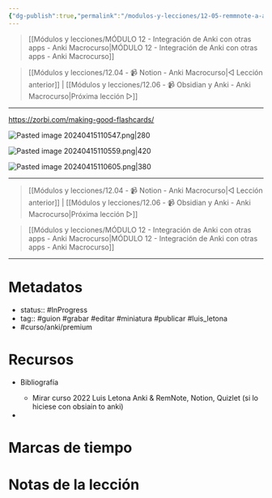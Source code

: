 ```yaml
---
{"dg-publish":true,"permalink":"/modulos-y-lecciones/12-05-remmnote-a-anki-anki-macrocurso/","noteIcon":"","updated":"2024-05-22T13:35:07.397+02:00"}
---
```



> [[Módulos y lecciones/MÓDULO 12 - Integración de Anki con otras apps - Anki Macrocurso\|MÓDULO 12 - Integración de Anki con otras apps - Anki Macrocurso]]

> [[Módulos y lecciones/12.04 - 📹 Notion - Anki Macrocurso\|◁ Lección anterior]] | [[Módulos y lecciones/12.06 - 📹 Obsidian y Anki - Anki Macrocurso\|Próxima lección ▷]]

---

https://zorbi.com/making-good-flashcards/

![Pasted image 20240415110547.png|280](/img/user/ANEXOS/Pasted%20image%2020240415110547.png)

![Pasted image 20240415110559.png|420](/img/user/ANEXOS/Pasted%20image%2020240415110559.png)

![Pasted image 20240415110605.png|380](/img/user/ANEXOS/Pasted%20image%2020240415110605.png)


---

> [[Módulos y lecciones/12.04 - 📹 Notion - Anki Macrocurso\|◁ Lección anterior]] | [[Módulos y lecciones/12.06 - 📹 Obsidian y Anki - Anki Macrocurso\|Próxima lección ▷]]

> [[Módulos y lecciones/MÓDULO 12 - Integración de Anki con otras apps - Anki Macrocurso\|MÓDULO 12 - Integración de Anki con otras apps - Anki Macrocurso]]

---
# Metadatos
- status:: #InProgress  
- tag:: #guion #grabar #editar #miniatura #publicar #luis_letona 
- #curso/anki/premium

# Recursos
- Bibliografía
	- Mirar curso 2022 Luis Letona Anki & RemNote, Notion, Quizlet (si lo hiciese con obsiain to anki)

- 

# Marcas de tiempo


# Notas de la lección
